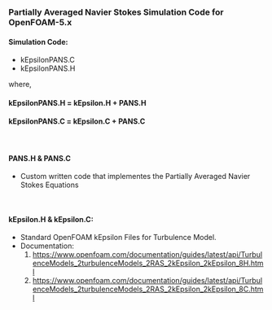 ### Partially Averaged Navier Stokes Simulation Code for OpenFOAM-5.x

#### Simulation Code:
- kEpsilonPANS.C
- kEpsilonPANS.H

where,

#### kEpsilonPANS.H = kEpsilon.H + PANS.H

#### kEpsilonPANS.C = kEpsilon.C + PANS.C

<br>

#### PANS.H & PANS.C
- Custom written code that implementes the Partially Averaged Navier Stokes Equations

<br>

#### kEpsilon.H & kEpsilon.C:
- Standard OpenFOAM kEpsilon Files for Turbulence Model.
- Documentation:
   1. https://www.openfoam.com/documentation/guides/latest/api/TurbulenceModels_2turbulenceModels_2RAS_2kEpsilon_2kEpsilon_8H.html
   2. https://www.openfoam.com/documentation/guides/latest/api/TurbulenceModels_2turbulenceModels_2RAS_2kEpsilon_2kEpsilon_8C.html

<br>
